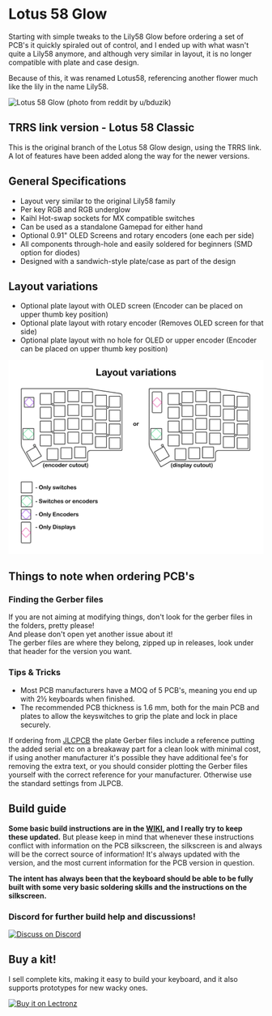 # Lotus 58 Glow

Starting with simple tweaks to the Lily58 Glow before ordering a set of PCB's it quickly spiraled out of control, and I ended up with what wasn't quite a Lily58 anymore, and although very similar in layout, it is no longer compatible with plate and case design. 

Because of this, it was renamed Lotus58, referencing another flower much like the lily in the name Lily58.

![Lotus 58 Glow](https://preview.redd.it/7apgomy67qf61.jpg?width=4032&format=pjpg&auto=webp&s=ce1f045339149a99311582d44b458c88c2b167a3)
(photo from reddit by u/bduzik)

## TRRS link version - Lotus 58 Classic

This is the original branch of the Lotus 58 Glow design, using the TRRS link. A lot of features have been added along the way for the newer versions.

## General Specifications

- Layout very similar to the original Lily58 family
- Per key RGB and RGB underglow
- Kaihl Hot-swap sockets for MX compatible switches
- Can be used as a standalone Gamepad for either hand
- Optional 0.91" OLED Screens and rotary encoders (one each per side)
- All components through-hole and easily soldered for beginners (SMD option for diodes)
- Designed with a sandwich-style plate/case as part of the design


## Layout variations

- Optional plate layout with OLED screen (Encoder can be placed on upper thumb key position)
- Optional plate layout with rotary encoder (Removes OLED screen for that side)  
- Optional plate layout with no hole for OLED or upper encoder (Encoder can be placed on upper thumb key position)


![Layout variations](https://raw.githubusercontent.com/4EBOOT/Lotus58/Glow/Glow/Image/layout_variations.png "Layout Variations")


## Things to note when ordering PCB's
### Finding the Gerber files
If you are not aiming at modifying things, don't look for the gerber files in the folders, pretty please!</BR>
And please don't open yet another issue about it! </BR>
The gerber files are where they belong, zipped up in releases, look under that header for the version you want.

### Tips & Tricks
- Most PCB manufacturers have a MOQ of 5 PCB's, meaning you end up with 2½ keyboards when finished.
- The recommended PCB thickness is 1.6 mm, both for the main PCB and plates to allow the keyswitches to grip the plate and lock in place securely.

If ordering from [JLCPCB](https://www.jlcpcb.com) the plate Gerber files include a reference putting the added serial etc on a breakaway part for a clean look with minimal cost, if using another manufacturer it's possible they have additional fee's for removing the extra text, or you should consider plotting the Gerber files yourself with the correct reference for your manufacturer. Otherwise use the standard settings from JLPCB.

## Build guide
**Some basic build instructions are in the [WIKI](https://github.com/TweetyDaBird/Lotus-58-Classic/wiki), and I really try to keep these updated.** But please keep in mind that whenever these instructions conflict with information on the PCB silkscreen, the silkscreen is and always will be the correct source of information! It's always updated with the version, and the most current information for the PCB version in question. 

**The intent has always been that the keyboard should be able to be fully built with some very basic soldering skills and the instructions on the silkscreen.**

### Discord for further build help and discussions!

<a href="https://discord.gg/G6QzcJQUnm"><img alt="Discuss on Discord" src="https://assets-global.website-files.com/6257adef93867e50d84d30e2/625eb604bb8605784489d361_Discord-Logo%2BWordmark-Color%20(1).png" width="219" height="60"/></a>

## Buy a kit!
I sell complete kits, making it easy to build your keyboard, and it also supports prototypes for new wacky ones. 

<a href="https://lectronz.com/stores/tweetys-wild-thinking"><img alt="Buy it on Lectronz" src="https://lectronz.com/static/badges/buy-it-on-lectronz-small.png" /></a>
